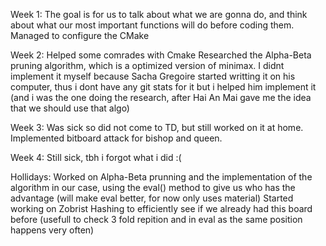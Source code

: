 Week 1: The goal is for us to talk about what we are gonna do, and think about what our most important functions will do before coding them.
Managed to configure the CMake 

Week 2: 
Helped some comrades with Cmake
Researched the Alpha-Beta pruning algorithm, which is a optimized version of minimax.
I didnt implement it myself because Sacha Gregoire started writting it on his computer, thus i dont have any git stats for it but i helped him implement it (and i was the one doing the research, after Hai An Mai gave me the idea that we should use that algo)

Week 3:
Was sick so did not come to TD, but still worked on it at home.
Implemented bitboard attack for bishop and queen.

Week 4:
Still sick, tbh i forgot what i did :(

Hollidays:
Worked on Alpha-Beta prunning and the implementation of the algorithm in our case, using the eval() method to give us who has the advantage (will make eval better, for now only uses material)
Started working on Zobrist Hashing to efficiently see if we already had this board before (usefull to check 3 fold repition and in eval as the same position happens very often)